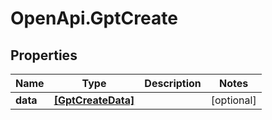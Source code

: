 # OpenApi.GptCreate

## Properties
Name | Type | Description | Notes
------------ | ------------- | ------------- | -------------
**data** | [**[GptCreateData]**](GptCreateData.md) |  | [optional] 
